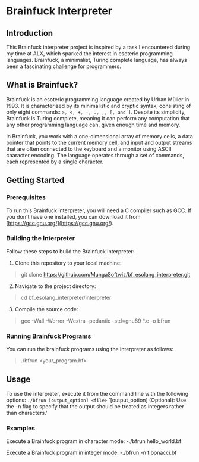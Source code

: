 # Brainfuck Interpreter

## Introduction

This Brainfuck interpreter project is inspired by a task I encountered during
my time at ALX, which sparked the interest in esoteric programming languages.
Brainfuck, a minimalist, Turing complete language, has always been a
fascinating challenge for programmers.

## What is Brainfuck?

Brainfuck is an esoteric programming language created by Urban Müller in 1993.
It is characterized by its minimalistic and cryptic syntax, consisting of only
eight commands: `>, <, +, -, ., ,, [, and ]`. Despite its simplicity, Brainfuck
is Turing complete, meaning it can perform any computation that any other
programming language can, given enough time and memory.

In Brainfuck, you work with a one-dimensional array of memory cells, a data
pointer that points to the current memory cell, and input and output streams
that are often connected to the keyboard and a monitor using ASCII character
encoding. The language operates through a set of commands, each represented by
a single character.

## Getting Started

### Prerequisites

To run this Brainfuck interpreter, you will need a C compiler such as GCC. If
you don't have one installed, you can download it from
[https://gcc.gnu.org/](https://gcc.gnu.org/).

### Building the Interpreter

Follow these steps to build the Brainfuck interpreter:

1. Clone this repository to your local machine:
>git clone https://github.com/MungaSoftwiz/bf_esolang_interpreter.git


2. Navigate to the project directory:
>cd bf_esolang_interpreter/interpreter


3. Compile the source code:
>gcc -Wall -Werror -Wextra -pedantic -std=gnu89 *.c -o bfrun


### Running Brainfuck Programs

You can run the brainfuck programs using the interpreter as follows:
>./bfrun  <your_program.bf>


## Usage

To use the interpreter, execute it from the command line with the following options:
	`./bfrun [output_option] <file>`
	`[output_option] (Optional): Use the -n flag to specify that the output
	should be treated as integers rather than characters.'

### Examples

Execute a Brainfuck program in character mode:
	-./bfrun hello_world.bf

Execute a Brainfuck program in integer mode:
	-./bfrun -n fibonacci.bf



